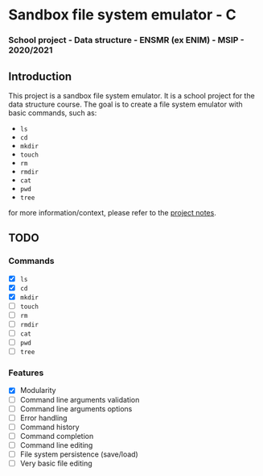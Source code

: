 # Sandbox file system emulator - C

### School project - Data structure - ENSMR (ex ENIM) - MSIP - 2020/2021

## Introduction

This project is a sandbox file system emulator. It is a school project for the data structure course. The goal is to
create a file system emulator with basic commands, such as:

- `ls`
- `cd`
- `mkdir`
- `touch`
- `rm`
- `rmdir`
- `cat`
- `pwd`
- `tree`

for more information/context, please refer to
the [project notes](https://github.com/Diettrich/sandbox-file-system/blob/master/note.md).

## TODO

### Commands

- [x] `ls`
- [x] `cd`
- [x] `mkdir`
- [ ] `touch`
- [ ] `rm`
- [ ] `rmdir`
- [ ] `cat`
- [ ] `pwd`
- [ ] `tree`

### Features

- [x] Modularity
- [ ] Command line arguments validation
- [ ] Command line arguments options
- [ ] Error handling
- [ ] Command history
- [ ] Command completion
- [ ] Command line editing
- [ ] File system persistence (save/load)
- [ ] Very basic file editing
